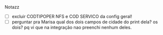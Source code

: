 Notazz
- [ ] excluir CODTIPOPER NFS e COD SERVICO da config geral!
- [ ] perguntar pra Marisa qual dos dois campos de cidade do print dela? os dois? pq vi que na integração nao preenchi nenhum deles.
